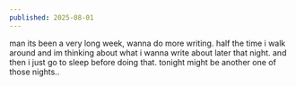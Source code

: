 ```yaml
---
published: 2025-08-01
---
```


man its been a very long week, wanna do more writing. half the time i walk around and im thinking about what i wanna write about later that night. and then i just go to sleep before doing that. tonight might be another one of those nights..

